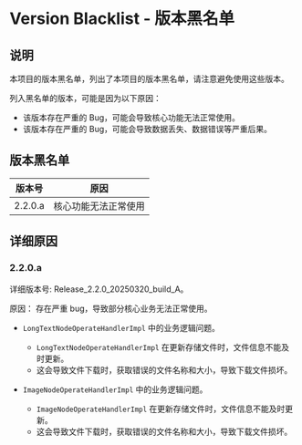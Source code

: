 # Version Blacklist - 版本黑名单

## 说明

本项目的版本黑名单，列出了本项目的版本黑名单，请注意避免使用这些版本。

列入黑名单的版本，可能是因为以下原因：

- 该版本存在严重的 Bug，可能会导致核心功能无法正常使用。
- 该版本存在严重的 Bug，可能会导致数据丢失、数据错误等严重后果。

## 版本黑名单

| 版本号     | 原因         |
|---------|------------|
| 2.2.0.a | 核心功能无法正常使用 |

## 详细原因

### 2.2.0.a

详细版本号:  Release_2.2.0_20250320_build_A。

原因： 存在严重 bug，导致部分核心业务无法正常使用。

- `LongTextNodeOperateHandlerImpl` 中的业务逻辑问题。
  - `LongTextNodeOperateHandlerImpl` 在更新存储文件时，文件信息不能及时更新。
  - 这会导致文件下载时，获取错误的文件名称和大小，导致下载文件损坏。

- `ImageNodeOperateHandlerImpl` 中的业务逻辑问题。
  - `ImageNodeOperateHandlerImpl` 在更新存储文件时，文件信息不能及时更新。
  - 这会导致文件下载时，获取错误的文件名称和大小，导致下载文件损坏。

